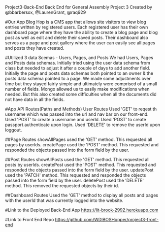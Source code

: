 Project3-Back-End
Back End for General Assembly Project 3
Created by @bbarbersox, @LaurenGrant, @raq929

#Our App
Blog Hop is a CMS app that allows site visitors to view blog entries written by registered users. Each registered user has their own dashboard page where they have the ability to create a blog page and blog post as well as edit and delete their saved posts. Their dashboard also serves as a page and post gallery where the user can easily see all pages and posts they have created.  

#Utilized 3 data Scemas - Users, Pages, and Posts
We had Users, Pages and Posts data schemas.  Initially tried using the user data schema from class but needed to adjust it after a couple of days to add another field.  Initially the page and posts data schemas both pointed to an owner & the posts data schema pointed to a page.  We made some adjustments over time but they stayed fairly simple and ultimately were comprised of a small number of fields.  Mongo allowed us to easily make modifications when needed.  But this also created some difficulties when all the documents did not have data in all the fields. 

#App API Routes(Paths and Methods)
User Routes
Used 'GET' to reqest th username which was passed into the url and nav bar on our front-end. 
Used 'POST' to create a username and userId.
Used 'POST' to create passport.authenticate upon login.
Used 'DELETE' to remove the userId upon loggout. 

##Page Routes
showAllPages used the 'GET' method. This requested all pages by userIds. 
createPage used the 'POST' method. This requested and responded the objects passed into the form field by the user.

##Post Routes
showAllPosts used the 'GET' method. This requested all posts by userIds. 
createPost used the 'POST' method. This requested and responded the objects passed into the form field by the user.
updatePost used the 'PATCH' method. This requested and responded the objects passed into the form field by the user. 
deletePost used the 'DELETE' method. This removed the requested objects by their id. 

##Dashboard Routes
Used the 'GET' method to display all posts and pages with the userId that was currently logged into the website. 

#Link to the Deployed Back-End App
https://lit-brook-2992.herokuapp.com

#Link to Front End Repo
https://github.com/WDIBOSHopper/project3-front-end
